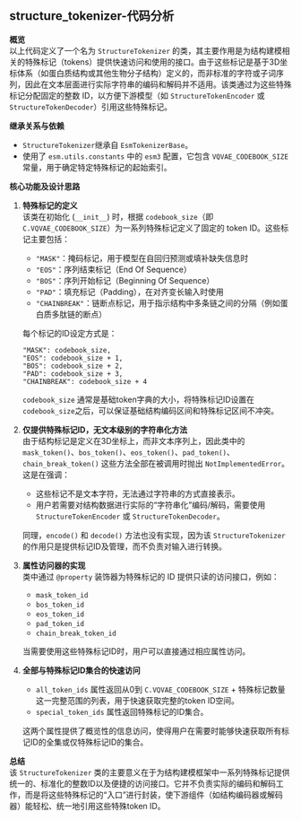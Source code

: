 ## structure_tokenizer-代码分析
**概览**  
以上代码定义了一个名为 `StructureTokenizer` 的类，其主要作用是为结构建模相关的特殊标记（tokens）提供快速访问和使用的接口。由于这些标记是基于3D坐标体系（如蛋白质结构或其他生物分子结构）定义的，而非标准的字符或子词序列，因此在文本层面进行实际字符串的编码和解码并不适用。该类通过为这些特殊标记分配固定的整数 ID，以方便下游模型（如 `StructureTokenEncoder` 或 `StructureTokenDecoder`）引用这些特殊标记。

**继承关系与依赖**  
- `StructureTokenizer`继承自 `EsmTokenizerBase`。  
- 使用了 `esm.utils.constants` 中的 `esm3` 配置，它包含 `VQVAE_CODEBOOK_SIZE` 常量，用于确定特定特殊标记的起始索引。

**核心功能及设计思路**  
1. **特殊标记的定义**  
   该类在初始化 (`__init__`) 时，根据 `codebook_size`（即 `C.VQVAE_CODEBOOK_SIZE`）为一系列特殊标记定义了固定的 token ID。这些标记主要包括：  
   - `"MASK"`：掩码标记，用于模型在自回归预测或填补缺失信息时  
   - `"EOS"`：序列结束标记（End Of Sequence）  
   - `"BOS"`：序列开始标记（Beginning Of Sequence）  
   - `"PAD"`：填充标记（Padding），在对齐变长输入时使用  
   - `"CHAINBREAK"`：链断点标记，用于指示结构中多条链之间的分隔（例如蛋白质多肽链的断点）

   每个标记的ID设定方式是：  
   ``` 
   "MASK": codebook_size,
   "EOS": codebook_size + 1,
   "BOS": codebook_size + 2,
   "PAD": codebook_size + 3,
   "CHAINBREAK": codebook_size + 4
   ```

   `codebook_size` 通常是基础token字典的大小，将特殊标记ID设置在`codebook_size`之后，可以保证基础结构编码区间和特殊标记区间不冲突。

2. **仅提供特殊标记ID，无文本级别的字符串化方法**  
   由于结构标记是定义在3D坐标上，而非文本序列上，因此类中的 `mask_token()`、`bos_token()`、`eos_token()`、`pad_token()`、`chain_break_token()` 这些方法全部在被调用时抛出 `NotImplementedError`。这是在强调：  
   - 这些标记不是文本字符，无法通过字符串的方式直接表示。  
   - 用户若需要对结构数据进行实际的“字符串化”编码/解码，需要使用 `StructureTokenEncoder` 或 `StructureTokenDecoder`。

   同理，`encode()` 和 `decode()` 方法也没有实现，因为该 `StructureTokenizer` 的作用只是提供标记ID及管理，而不负责对输入进行转换。

3. **属性访问器的实现**  
   类中通过 `@property` 装饰器为特殊标记的 ID 提供只读的访问接口，例如：  
   - `mask_token_id`  
   - `bos_token_id`  
   - `eos_token_id`  
   - `pad_token_id`  
   - `chain_break_token_id`  

   当需要使用这些特殊标记ID时，用户可以直接通过相应属性访问。

4. **全部与特殊标记ID集合的快速访问**  
   - `all_token_ids` 属性返回从0到 `C.VQVAE_CODEBOOK_SIZE` + 特殊标记数量 这一完整范围的列表，用于快速获取完整的token ID空间。  
   - `special_token_ids` 属性返回特殊标记的ID集合。

   这两个属性提供了概览性的信息访问，使得用户在需要时能够快速获取所有标记ID的全集或仅特殊标记ID的集合。

**总结**  
该 `StructureTokenizer` 类的主要意义在于为结构建模框架中一系列特殊标记提供统一的、标准化的整数ID以及便捷的访问接口。它并不负责实际的编码和解码工作，而是将这些特殊标记的“入口”进行封装，使下游组件（如结构编码器或解码器）能轻松、统一地引用这些特殊token ID。
